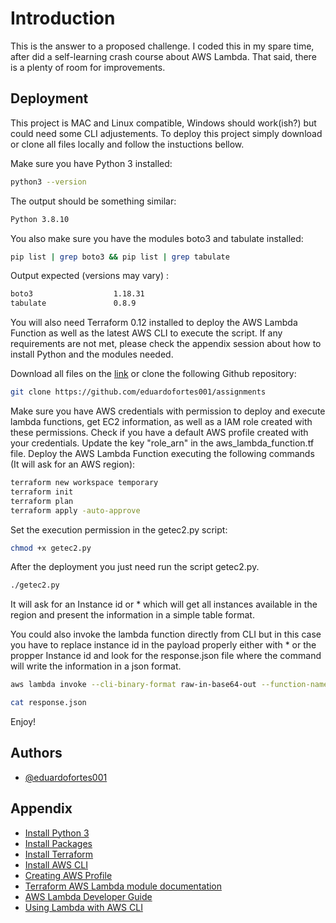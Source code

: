 
# Introduction

This is the answer to a proposed challenge. I coded this in my spare time, after did a self-learning crash course about AWS Lambda. That said, there is a plenty of room for improvements.


## Deployment

This project is MAC and Linux compatible, Windows should work(ish?) but could need some CLI adjustements. To deploy this project simply download or clone all files locally and follow the instuctions bellow.

Make sure you have Python 3 installed:
```bash
python3 --version
```
The output should be something similar:
  ```bash
Python 3.8.10
```
You also make sure you have the  modules boto3 and tabulate installed: 
  ```bash
pip list | grep boto3 && pip list | grep tabulate
```
Output expected (versions may vary) :
```bash
boto3                  1.18.31             
tabulate               0.8.9
```
You will also need Terraform 0.12 installed to deploy the AWS Lambda Function as well as the latest AWS CLI to execute the script.
If any requirements are not met, please check the appendix session about how to install Python and the modules needed.

Download all files on the [link](https://github.com/eduardofortes001/assignments) or clone the following Github repository:
```bash
git clone https://github.com/eduardofortes001/assignments
```
Make sure you have AWS credentials with permission to deploy and execute lambda functions, get EC2 information, as well as a IAM role created with these 
permissions.
Check if you have a default AWS profile created with your credentials.
Update the key "role_arn" in the aws_lambda_function.tf file.
Deploy the AWS Lambda Function executing the following commands (It will ask for an AWS region):
```bash
terraform new workspace temporary
terraform init
terraform plan
terraform apply -auto-approve
```
Set the execution permission in the getec2.py script:
```bash
chmod +x getec2.py
```
After the deployment you just need run the script getec2.py.
```bash
./getec2.py
```
It will ask for an Instance id or * which will get all instances available in the region and present the information in a simple table format.

You could also invoke the lambda function directly from CLI but in this case you have to replace instance id in the payload properly either with * or the propper Instance id and look for the response.json file where the command will write the information in a json format.
```bash
aws lambda invoke --cli-binary-format raw-in-base64-out --function-name ec2_Function --payload '{"Instance":"instance_id"}' response.json
```
```bash
cat response.json
```
Enjoy!

## Authors

- [@eduardofortes001](https://github.com/eduardofortes001)

  
## Appendix

 - [Install Python 3](https://www.python.org/downloads/)
 - [Install Packages](https://packaging.python.org/tutorials/installing-packages/)
 - [Install Terraform](https://learn.hashicorp.com/tutorials/terraform/install-cli)
 - [Install AWS CLI](https://docs.aws.amazon.com/cli/latest/userguide/cli-chap-install.html)
 - [Creating AWS Profile](https://docs.aws.amazon.com/cli/latest/userguide/cli-configure-quickstart.html)
 - [Terraform AWS Lambda module documentation](https://registry.terraform.io/modules/terraform-aws-modules/lambda/aws/latest)
 - [AWS Lambda Developer Guide](https://docs.aws.amazon.com/lambda/latest/dg/welcome.html)
 - [Using Lambda with AWS CLI](https://docs.aws.amazon.com/lambda/latest/dg/gettingstarted-awscli.html)
 
 
